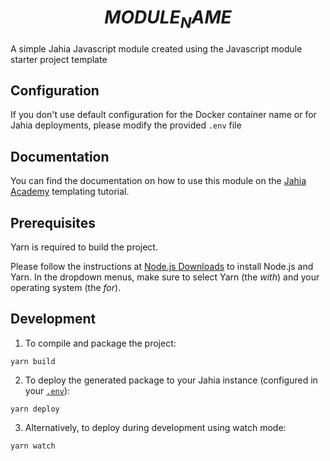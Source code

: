 # $$MODULE_NAME$$

A simple Jahia Javascript module created using the Javascript module starter project template

## Configuration

If you don't use default configuration for the Docker container name or for Jahia deployments, please modify the provided `.env` file

## Documentation

You can find the documentation on how to use this module on the [Jahia Academy](https://academy.jahia.com/get-started/developers/templating) templating tutorial.

## Prerequisites

Yarn is required to build the project.

Please follow the instructions at [Node.js Downloads](https://nodejs.org/en/download) to install Node.js and Yarn. In the dropdown menus, make sure to select Yarn (the _with_) and your operating system (the _for_).

## Development

1. To compile and package the project:
```
yarn build
```

2. To deploy the generated package to your Jahia instance (configured in your [`.env`](.env)):
```
yarn deploy
```

3. Alternatively, to deploy during development using watch mode:
```
yarn watch
```
